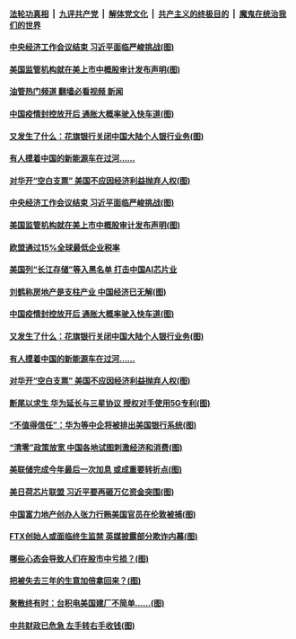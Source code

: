 ####  [法轮功真相](../../../../basic/blob/master/README.md?t=12170202) &nbsp;|&nbsp; [九评共产党](../../../../9ping.md/blob/master/README.md?t=12170202) &nbsp;|&nbsp; [解体党文化](../../../../jtdwh.md/blob/master/README.md?t=12170202)  &nbsp;|&nbsp; [共产主义的终极目的](../../../../gczydzjmd.md/blob/master/README.md?t=12170202) &nbsp;|&nbsp; [魔鬼在统治我们的世界](../../../../mgztzwmdsj.md/blob/master/README.md?t=12170202) 

#### [中央经济工作会议结束 习近平面临严峻挑战(图)](../pages/p5/1024284.md?t=12170202) 

#### [美国监管机构就在美上市中概股审计发布声明(图)](../pages/p5/1024274.md?t=12170202) 

#### [油管热门频道 翻墙必看视频 新闻](http://129.146.143.75:81/youtube.html?12170202)

#### [中国疫情封控放开后 通胀大概率驶入快车道(图)](../pages/p5/1024228.md?t=12170202) 

#### [又发生了什么：花旗银行关闭中国大陆个人银行业务(图)](../pages/p5/1024226.md?t=12170202) 

#### [有人摸着中国的新能源车在过河……](../pages/p5/1024223.md?t=12170202) 

#### [对华开“空白支票” 美国不应因经济利益抛弃人权(图)](../pages/p5/1024220.md?t=12170202) 

#### [中央经济工作会议结束 习近平面临严峻挑战(图)](../pages/p5/1024284.md?t=12170202) 

#### [美国监管机构就在美上市中概股审计发布声明(图)](../pages/p5/1024274.md?t=12170202) 

#### [欧盟通过15%全球最低企业税率](../pages/p5/1024270.md?t=12170202) 

#### [美国列“长江存储”等入黑名单 打击中国AI芯片业](../pages/p5/1024266.md?t=12170202) 

#### [刘鹤称房地产是支柱产业 中国经济已无解(图)](../pages/p5/1024249.md?t=12170202) 

#### [中国疫情封控放开后 通胀大概率驶入快车道(图)](../pages/p5/1024228.md?t=12170202) 

#### [又发生了什么：花旗银行关闭中国大陆个人银行业务(图)](../pages/p5/1024226.md?t=12170202) 

#### [有人摸着中国的新能源车在过河……](../pages/p5/1024223.md?t=12170202) 

#### [对华开“空白支票” 美国不应因经济利益抛弃人权(图)](../pages/p5/1024220.md?t=12170202) 

#### [断尾以求生 华为延长与三星协议 授权对手使用5G专利(图)](../pages/p5/1024219.md?t=12170202) 

#### [“不值得信任”：华为等中企将被排出美国银行系统(图)](../pages/p5/1024216.md?t=12170202) 

#### [“清零”政策放宽 中国各地试图刺激经济和消费(图)](../pages/p5/1024135.md?t=12170202) 

#### [美联储完成今年最后一次加息 或成重要转折点(图)](../pages/p5/1024149.md?t=12170202) 

#### [美日荷芯片联盟 习近平要再砸万亿资金突围(图)](../pages/p5/1024147.md?t=12170202) 

#### [中国富力地产创办人张力行贿美国官员在伦敦被捕(图)](../pages/p5/1024141.md?t=12170202) 

#### [FTX创始人或面临终生监禁 英媒披露部分欺诈内幕(图)](../pages/p5/1024122.md?t=12170202) 

#### [哪些心态会导致人们在股市中亏损？(图)](../pages/p5/1024093.md?t=12170202) 

#### [把被失去三年的生意加倍拿回来？(图)](../pages/p5/1024088.md?t=12170202) 

#### [聚散终有时：台积电美国建厂不简单……(图)](../pages/p5/1024079.md?t=12170202) 

#### [中共财政已危急 左手转右手收钱(图)](../pages/p5/1024063.md?t=12170202) 

<img src='http://gfw-breaker.win/goodnews/indexes/p5.md' width='0px' height='0px'/>
